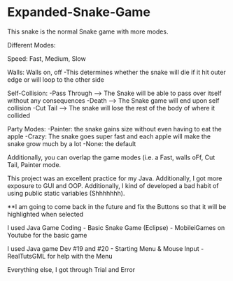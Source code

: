 # Expanded-Snake-Game


This snake is the normal Snake game with more modes. 

Different Modes:

Speed: Fast, Medium, Slow

Walls: Walls on, off
-This determines whether the snake will die if it hit outer edge or will loop to the other side

Self-Collision: 
-Pass Through --> The Snake will be able to pass over itself without any consequences
-Death --> The Snake game will end upon self collision
-Cut Tail --> The snake will lose the rest of the body of where it collided

Party Modes:
-Painter: the snake gains size without even having to eat the apple
-Crazy: The snake goes super fast and each apple will make the snake grow much by a lot
-None: the default


Additionally, you can overlap the game modes (i.e. a Fast, walls oFf, Cut Tail, Painter mode.


This project was an excellent practice for my Java. Additionally, I got more exposure to GUI and OOP. 
Additionally, I kind of developed a bad habit of using public static variables (Shhhhhhh). 

**I am going to come back in the future and fix the Buttons so that it will be highlighted when selected

I used Java Game Coding - Basic Snake Game (Eclipse) - MobileiGames on Youtube for the basic game

I used Java game Dev #19 and #20  - Starting Menu & Mouse Input - RealTutsGML for help with the Menu

Everything else, I got through Trial and Error
